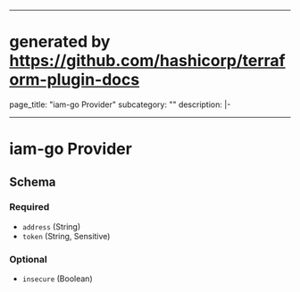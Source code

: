 ______________________________________________________________________

# generated by https://github.com/hashicorp/terraform-plugin-docs

page_title: "iam-go Provider" subcategory: "" description: |-

______________________________________________________________________

# iam-go Provider

<!-- schema generated by tfplugindocs -->

## Schema

### Required

- `address` (String)
- `token` (String, Sensitive)

### Optional

- `insecure` (Boolean)
